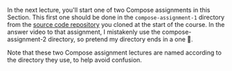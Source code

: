 In the next lecture, you'll start one of two Compose assignments in this Section. This first one should be done in the `compose-assignment-1` directory from the [source code repository](https://code.dockermastery.com) you cloned at the start of the course. In the answer video to that assignment, I mistakenly use the compose-assignment-2 directory, so pretend my directory ends in a one 🤭.

Note that these two Compose assignment lectures are named according to the directory they use, to help avoid confusion.